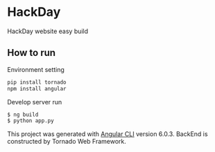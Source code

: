 # HackDay

HackDay website easy build

## How to run

Environment setting
```bash
pip install tornado
npm install angular
```

Develop server run

```bash
$ ng build
$ python app.py
```

This project was generated with [Angular CLI](https://github.com/angular/angular-cli) version 6.0.3.
BackEnd is constructed by Tornado Web Framework.
